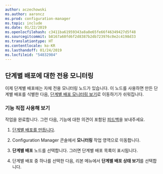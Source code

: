 ```yaml
---
author: aczechowski
ms.author: aaroncz
ms.prod: configuration-manager
ms.topic: include
ms.date: 01/22/2019
ms.openlocfilehash: c3411ba61959343a8a8e65fe66f46349427d5f48
ms.sourcegitcommit: b8167a60fd6f2d8387b2db723976c0e2c4198d33
ms.translationtype: HT
ms.contentlocale: ko-KR
ms.lasthandoff: 01/24/2019
ms.locfileid: "54832984"
---
```

## <a name="bkmk_pod"></a> 단계별 배포에 대한 전용 모니터링
<!--3555949-->

이제 단계별 배포에는 자체 전용 모니터링 노드가 있습니다. 이 노드를 사용하면 만든 단계별 배포를 식별한 다음, [단계별 배포 모니터링 보기](/sccm/osd/deploy-use/manage-monitor-phased-deployments#bkmk_monitor)로 이동하기가 쉬워집니다.


### <a name="try-it-out"></a>기능 직접 사용해 보기

작업을 완료합니다. 그런 다음, 기능에 대한 의견이 포함된 [피드백](/sccm/core/understand/find-help#product-feedback)을 보내주세요.

1. [단계별 배포를 만듭니다](/sccm/osd/deploy-use/create-phased-deployment-for-task-sequence).  

2. Configuration Manager 콘솔에서 **모니터링** 작업 영역으로 이동합니다.  

3. **단계별 배포** 노드를 선택합니다. 그러면 단계별 배포 목록이 표시됩니다.  

4. 단계별 배포 중 하나를 선택한 다음, 리본 메뉴에서 **단계별 배포 상태 보기**를 선택합니다. 

